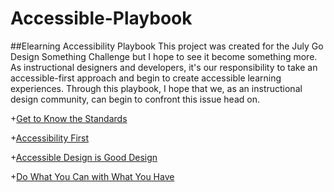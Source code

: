 # Accessible-Playbook
##Elearning Accessibility Playbook
This project was created for the July Go Design Something Challenge but I hope to see it become something more. As instructional designers and developers, it's our responsibility to take an accessible-first approach and begin to create accessible learning experiences. Through this playbook, I hope that we, as an instructional design community, can begin to confront this issue head on.

+[Get to Know the Standards](https://github.com/anthkris/Accessible-Playbook/blob/master/Get%20to%20Know%20the%20Standards)

+[Accessibility First](https://github.com/anthkris/Accessible-Playbook/blob/master/Accessibility%20First)

+[Accessible Design is Good Design](https://github.com/anthkris/Accessible-Playbook/blob/master/Accessible%20Design%20is%20Good%20Design)

+[Do What You Can with What You Have](https://github.com/anthkris/Accessible-Playbook/blob/master/Do%20What%20You%20Can%20with%20What%20You%20Have)

